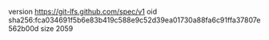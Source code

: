 version https://git-lfs.github.com/spec/v1
oid sha256:fca034691f5b6e83b419c588e9c52d39ea01730a88fa6c91ffa37807e562b00d
size 2059
